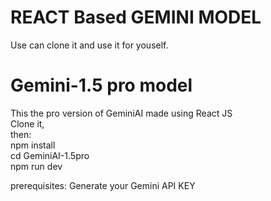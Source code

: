 # REACT Based GEMINI MODEL<br>

Use can clone it and use it for youself.<br>

# Gemini-1.5 pro model<br>
This the pro version of GeminiAI made using React JS <br>
Clone it,<br>
then:<br>
npm install <br>
cd GeminiAI-1.5pro<br>
npm run dev <br>

prerequisites:
Generate your Gemini API KEY
